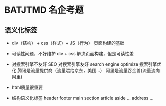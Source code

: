 # BATJTMD 名企考题 

## 语义化标签
- div（结构） + css（样式）+ JS（行为） 页面构建的基础
- 可读性问题，不好维护 
     div + css 解决页面构建，但是可读性差
- 对搜索引擎不友好 
     SEO 对搜索引擎友好 
     search engine optimize 搜索引擎优化
     腾讯是流量提供商（流量喂给京东，美团...）
     阿里是流量吞金兽(流量流向阿里)
     
- html质量很重要
- 结构语义化标签
     header footer main
     section article aside ...
     address ...
     